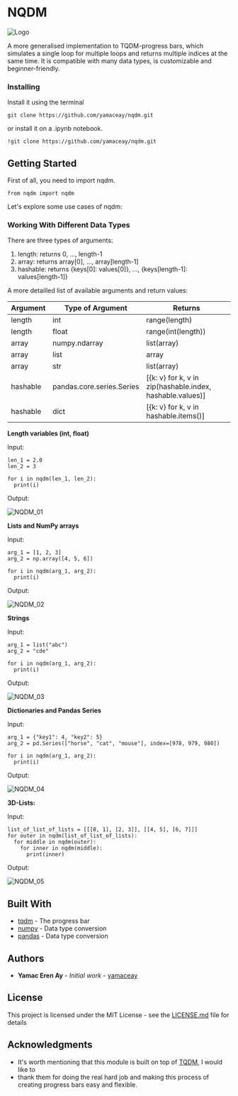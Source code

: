 # NQDM

![Logo](https://user-images.githubusercontent.com/46201716/116823016-4d8b3900-ab82-11eb-9661-ea9dc75d93e3.png)

A more generalised implementation to TQDM-progress bars, 
which simulates a single loop for multiple loops and returns 
multiple indices at the same time. It is compatible with many data types, 
is customizable and beginner-friendly.

### Installing

Install it using the terminal
```
git clone https://github.com/yamaceay/nqdm.git
```
or install it on a .ipynb notebook.
```
!git clone https://github.com/yamaceay/nqdm.git
```

## Getting Started

First of all, you need to import nqdm.
```
from nqdm import nqdm
```

Let's explore some use cases of nqdm:

### Working With Different Data Types

There are three types of arguments: 
1. length: returns 0, ..., length-1
2. array: returns array[0], ..., array[length-1]
3. hashable: returns {keys[0]: values[0]}, ..., {keys[length-1]: values[length-1]}

A more detailled list of available arguments and return values:

| Argument | Type of Argument          | Returns                                                   |
|----------|---------------------------|-----------------------------------------------------------|
| length   | int                       | range(length)                                             |
| length   | float                     | range(int(length))                                        |
| array    | numpy.ndarray             | list(array)                                               |
| array    | list                      | array                                                     |
| array    | str                       | list(array)                                               |
| hashable | pandas.core.series.Series | [{k: v} for k, v in zip(hashable.index, hashable.values)] |
| hashable | dict                      | [{k: v} for k, v in hashable.items()]                     |

**Length variables (int, float)**

Input:

```
len_1 = 2.0 
len_2 = 3 

for i in nqdm(len_1, len_2):
  print(i)
```

Output:

![NQDM_01](https://user-images.githubusercontent.com/46201716/116820687-87564280-ab76-11eb-9bcb-138aaba6e434.png)

**Lists and NumPy arrays**

Input:

```
arg_1 = [1, 2, 3]
arg_2 = np.array([4, 5, 6])

for i in nqdm(arg_1, arg_2):
  print(i)
```

Output:

![NQDM_02](https://user-images.githubusercontent.com/46201716/116820837-5591ab80-ab77-11eb-9954-f9f9d60d24c9.png)


**Strings**

Input:

```
arg_1 = list("abc")
arg_2 = "cde"

for i in nqdm(arg_1, arg_2):
  print(i)
```

Output:

![NQDM_03](https://user-images.githubusercontent.com/46201716/116821097-c6859300-ab78-11eb-95e9-0a7ec46a4631.png)


**Dictionaries and Pandas Series**

Input:

```
arg_1 = {"key1": 4, "key2": 5}
arg_2 = pd.Series(["horse", "cat", "mouse"], index=[978, 979, 980])

for i in nqdm(arg_1, arg_2):
  print(i)
```
Output:

![NQDM_04](https://user-images.githubusercontent.com/46201716/116821270-7fe46880-ab79-11eb-9727-875093e7d2c1.png)


**3D-Lists:**

Input:

```
list_of_list_of_lists = [[[0, 1], [2, 3]], [[4, 5], [6, 7]]]
for outer in nqdm(list_of_list_of_lists):
  for middle in nqdm(outer):
    for inner in nqdm(middle):
      print(inner)
```

Output:

![NQDM_05](https://user-images.githubusercontent.com/46201716/116821688-29782980-ab7b-11eb-9ca1-4f9ed816daba.png)



## Built With

* [tqdm](https://github.com/tqdm/tqdm) - The progress bar
* [numpy](https://github.com/numpy/numpy) - Data type conversion 
* [pandas](https://pandas.pydata.org/) - Data type conversion

## Authors

* **Yamac Eren Ay** - *Initial work* - [yamaceay](https://github.com/yamaceay)

## License

This project is licensed under the MIT License - see the [LICENSE.md](LICENSE.md) file for details

## Acknowledgments

* It's worth mentioning that this module is built on top of [TQDM](https://tqdm.github.io/),  I would like to
* thank them for doing the real hard job and making this process of creating progress bars easy and flexible. 
